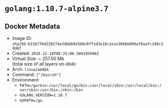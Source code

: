 # `golang:1.10.7-alpine3.7`

## Docker Metadata

- Image ID: `sha256:b216776d220274e3dbbb9e568c8ff1d3e18c1ece3048e009a70aafc190c3dd6f`
- Created: `2018-12-18T00:25:06.560195996Z`
- Virtual Size: ~ 257.50 Mb  
  (total size of all layers on-disk)
- Arch: `linux`/`amd64`
- Command: `["/bin/sh"]`
- Environment:
  - `PATH=/go/bin:/usr/local/go/bin:/usr/local/sbin:/usr/local/bin:/usr/sbin:/usr/bin:/sbin:/bin`
  - `GOLANG_VERSION=1.10.7`
  - `GOPATH=/go`
